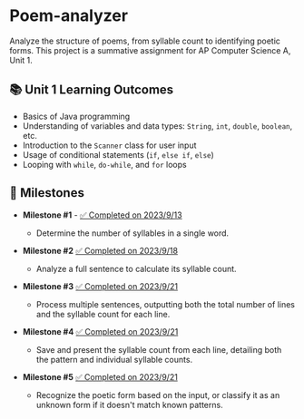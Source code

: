 # Poem-analyzer

Analyze the structure of poems, from syllable count to identifying poetic forms. This project is a summative assignment for AP Computer Science A, Unit 1.

## 📚 Unit 1 Learning Outcomes

- Basics of Java programming
- Understanding of variables and data types: `String`, `int`, `double`, `boolean`, etc.
- Introduction to the `Scanner` class for user input
- Usage of conditional statements (`if`, `else if`, `else`)
- Looping with `while`, `do-while`, and `for` loops

## 🚀 Milestones

- **Milestone #1** - [✅ Completed on 2023/9/13](https://github.com/SuhJae/poem-analyzer/commit/1dbe474f798d4e10f29f3d055d7630d1044f5f9c)
    - Determine the number of syllables in a single word.

- **Milestone #2** [✅ Completed on 2023/9/18](https://github.com/SuhJae/poem-analyzer/commit/4ae127f92c946798b2182fca45bd7c1587241f8b)
    - Analyze a full sentence to calculate its syllable count.

- **Milestone #3** [✅ Completed on 2023/9/21](https://github.com/SuhJae/poem-analyzer/commits/master)
    - Process multiple sentences, outputting both the total number of lines and the syllable count for each line.

- **Milestone #4** [✅ Completed on 2023/9/21](https://github.com/SuhJae/poem-analyzer/commits/master)
    - Save and present the syllable count from each line, detailing both the pattern and individual syllable counts.

- **Milestone #5** [✅ Completed on 2023/9/21](https://github.com/SuhJae/poem-analyzer/commits/master)
    - Recognize the poetic form based on the input, or classify it as an unknown form if it doesn't match known patterns.
